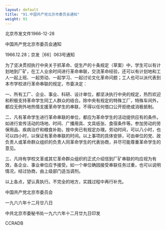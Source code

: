 ```yaml
---
layout: default
title: "91.中国共产党北京市委员会通知"
weight: 91
---
```


北京市发文件1966-12-28

中国共产党北京市委员会通知

1966.12.28；京发［66］063号通知

为了坚决贯彻执行中央关于抓革命、促生产的十条规定（草案）中，学生可以有计划地到厂矿，在工人业余时间进行革命串联，交流革命经验，还可以有计划地和工人一起上班、一起劳动、一起学习、一起讨论文化革命问题；工人也可以派代表到本市学校进行革命串联的规定，市委决定：

一、所有工厂、企业、事业、科研、设计单位，都坚决执行中央的规定，热烈欢迎和积极支持革命学生同工人群众的结合。除中央有规定的特殊工厂，特殊车间外，都应无例外地热情支援革命学生的串联，不得以任何借口公开拒绝或消极抵制。

二、凡有革命学生进行革命串联的单位，都应为革命学生的活动提供应有的条件。如进行宣传活动的场地、时间、广播用具、文具纸张、食宿条件等。参加劳动的劳保用品、疾病治疗和粮食补助，按中央已有规定办理。劳动时间，可以八小时，也可以四小时，以保证有革命串联的时间。以上事项的具体安排，可由单位的党、政负责人或革命群众组织的负责人同革命学生的代表协商，并尽可能尊重革命学生的意见。

三、凡持有学校文革或其它革命群众组织的正式介绍信到厂矿串联的均应视为有效，各企业、事业单位应予接受。如一个单位确因接受串联任务过重，也可以说明情况，经过协商，由上级部门适当调剂。

以上各点，望认真执行。不完全的地方，实践过程中再行补充。

中国共产党北京市委员会

一九六六年十二月廿八日

中共北京市委秘书处一九六六年十二月廿九日印发

CCRADB

